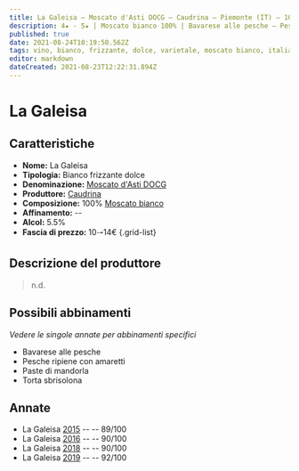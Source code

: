 ```yaml
---
title: La Galeisa – Moscato d'Asti DOCG – Caudrina – Piemonte (IT) – 10🠒14€
description: 4★ - 5★ | Moscato bianco 100% | Bavarese alle pesche – Pesche ripiene con amaretti – Paste di mandorla – Torta sbrisolona
published: true
date: 2021-08-24T10:19:50.562Z
tags: vino, bianco, frizzante, dolce, varietale, moscato bianco, italia, Piemonte, Bavarese alle pesche, Pesche ripiene con amaretti, Paste di mandorla, Torta sbrisolona, 10🠒14€, 5 stelle
editor: markdown
dateCreated: 2021-08-23T12:22:31.894Z
---
```


 # La Galeisa

## Caratteristiche
- **Nome:** La Galeisa
- **Tipologia:** Bianco frizzante dolce
- **Denominazione:** [Moscato d'Asti DOCG](/denominazioni/Italia/Piemonte/DOCG/Moscato-d-Asti)
- **Produttore:** [Caudrina](/produttori/Italia/Piemonte/Caudrina)
- **Composizione:** 100% [Moscato bianco](/vitigni/Italia/bacca-bianca/moscato-bianco)
- **Affinamento:** --
- **Alcol:** 5.5%
- **Fascia di prezzo:** 10🠒14€
{.grid-list}

## Descrizione del produttore

> n.d.

## Possibili abbinamenti
*Vedere le singole annate per abbinamenti specifici*

- Bavarese alle pesche
- Pesche ripiene con amaretti
- Paste di mandorla
- Torta sbrisolona


## Annate

- La Galeisa [2015](vini/Italia/Piemonte/Caudrina/La-Galeisa/2015) -- <span class="star-4"></span>  -- 89/100
- La Galeisa [2016](vini/Italia/Piemonte/Caudrina/La-Galeisa/2016) -- <span class="star-4"></span>  -- 90/100  
- La Galeisa [2018](vini/Italia/Piemonte/Caudrina/La-Galeisa/2018) -- <span class="star-4"></span>  -- 90/100
- La Galeisa [2019](vini/Italia/Piemonte/Caudrina/La-Galeisa/2019) -- <span class="star-5"></span>  -- 92/100
